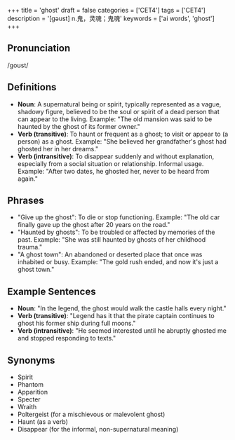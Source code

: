 +++
title = 'ghost'
draft = false
categories = ['CET4']
tags = ['CET4']
description = '[gəust] n.鬼，灵魂；鬼魂'
keywords = ['ai words', 'ghost']
+++

## Pronunciation
/ɡoʊst/

## Definitions
- **Noun**: A supernatural being or spirit, typically represented as a vague, shadowy figure, believed to be the soul or spirit of a dead person that can appear to the living. Example: "The old mansion was said to be haunted by the ghost of its former owner."
- **Verb (transitive)**: To haunt or frequent as a ghost; to visit or appear to (a person) as a ghost. Example: "She believed her grandfather's ghost had ghosted her in her dreams."
- **Verb (intransitive)**: To disappear suddenly and without explanation, especially from a social situation or relationship. Informal usage. Example: "After two dates, he ghosted her, never to be heard from again."

## Phrases
- "Give up the ghost": To die or stop functioning. Example: "The old car finally gave up the ghost after 20 years on the road."
- "Haunted by ghosts": To be troubled or affected by memories of the past. Example: "She was still haunted by ghosts of her childhood trauma."
- "A ghost town": An abandoned or deserted place that once was inhabited or busy. Example: "The gold rush ended, and now it's just a ghost town."

## Example Sentences
- **Noun**: "In the legend, the ghost would walk the castle halls every night."
- **Verb (transitive)**: "Legend has it that the pirate captain continues to ghost his former ship during full moons."
- **Verb (intransitive)**: "He seemed interested until he abruptly ghosted me and stopped responding to texts."

## Synonyms
- Spirit
- Phantom
- Apparition
- Specter
- Wraith
- Poltergeist (for a mischievous or malevolent ghost)
- Haunt (as a verb)
- Disappear (for the informal, non-supernatural meaning)
